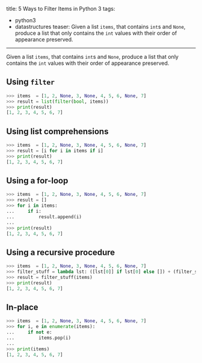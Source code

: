 title: 5 Ways to Filter Items in Python 3
tags:
  - python3
  - datastructures
teaser: Given a list `items`, that contains `int`s and `None`, produce a list that only contains the `int` values with their order of appearance preserved.
---
Given a list `items`, that contains `int`s and `None`, produce a list that only
contains the `int` values with their order of appearance preserved.

## Using `filter`
```python
>>> items  = [1, 2, None, 3, None, 4, 5, 6, None, 7]
>>> result = list(filter(bool, items))
>>> print(result)
[1, 2, 3, 4, 5, 6, 7]
```

## Using list comprehensions
```python
>>> items  = [1, 2, None, 3, None, 4, 5, 6, None, 7]
>>> result = [i for i in items if i]
>>> print(result)
[1, 2, 3, 4, 5, 6, 7]
```

## Using a for-loop
```python
>>> items  = [1, 2, None, 3, None, 4, 5, 6, None, 7]
>>> result = []
>>> for i in items:
...     if i:
...         result.append(i)
...
>>> print(result)
[1, 2, 3, 4, 5, 6, 7]
```

## Using a recursive procedure
```python
>>> items  = [1, 2, None, 3, None, 4, 5, 6, None, 7]
>>> filter_stuff = lambda lst: ([lst[0]] if lst[0] else []) + (filter_stuff(lst[1:]) if lst[1:] else [])
>>> result = filter_stuff(items)
>>> print(result)
[1, 2, 3, 4, 5, 6, 7]
```

## In-place
```python
>>> items  = [1, 2, None, 3, None, 4, 5, 6, None, 7]
>>> for i, e in enumerate(items):
...     if not e:
...         items.pop(i)
...
>>> print(items)
[1, 2, 3, 4, 5, 6, 7]
```
